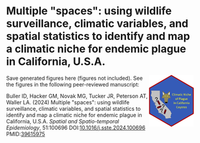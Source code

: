# Multiple "spaces": using wildlife surveillance, climatic variables, and spatial statistics to identify and map a climatic niche for endemic plague in California, U.S.A.
<img src='../hex/hex.png' width='120' align='right' />

Save generated figures here (figures not included). See the figures in the following peer-reviewed manuscript:

Buller ID, Hacker GM, Novak MG, Tucker JR, Peterson AT, Waller LA. (2024) Multiple "spaces": using wildlife surveillance, climatic variables, and spatial statistics to identify and map a climatic niche for endemic plague in California, U.S.A. *Spatial and Spatio-temporal Epidemiology*, 51:100696 DOI:[10.1016/j.sste.2024.100696](https://doi.org/10.1016/j.sste.2024.100696) PMID:[39615975](https://pubmed.ncbi.nlm.nih.gov/39615975/)

